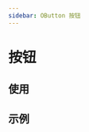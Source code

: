 ```yaml
---
sidebar: OButton 按钮
---
```


# 按钮

## 使用

<!-- @usage btnUsage -->

## 示例

<!-- @case BtnIconSize -->
<!-- @case BtnLoading -->
<!-- @case BtnRound -->
